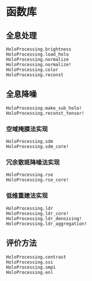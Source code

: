 # 函数库

## 全息处理

```@docs
HoloProcessing.brightness
HoloProcessing.load_holo
HoloProcessing.normalize
HoloProcessing.normalize!
HoloProcessing.color
HoloProcessing.reconst
```

## 全息降噪
```@docs
HoloProcessing.make_sub_holo!
HoloProcessing.reconst_tensor!
```

### 空域掩膜法实现
```@docs
HoloProcessing.sdm
HoloProcessing.sdm_core!
```

### 冗余散斑降噪法实现
```@docs
HoloProcessing.rse
HoloProcessing.rse_core!
```

### 低维重建法实现
```@docs
HoloProcessing.ldr
HoloProcessing.ldr_core!
HoloProcessing.ldr_denoising!
HoloProcessing.ldr_aggregation!
```

## 评价方法
```@docs
HoloProcessing.contrast
HoloProcessing.ssi
HoloProcessing.smpi
HoloProcessing.enl
```